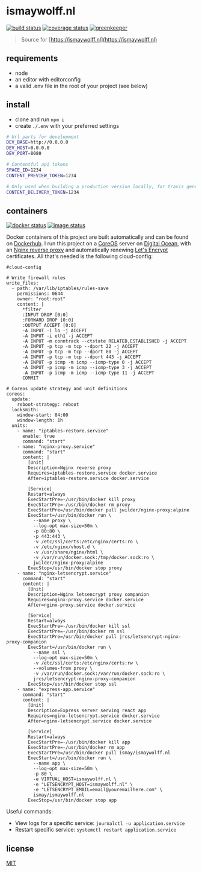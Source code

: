 # ismaywolff.nl


[![build status][build-badge]][build-url]
[![coverage status][coverage-badge]][coverage-url]
[![greenkeeper][greenkeeper-badge]][greenkeeper-url]

> Source for [https://ismaywolff.nl](https://ismaywolff.nl)

## requirements

* node
* an editor with editorconfig
* a valid .env file in the root of your project (see below)

## install

* clone and run `npm i`
* create `./.env` with your preferred settings

```bash
# Url parts for development
DEV_BASE=http://0.0.0.0
DEV_HOST=0.0.0.0
DEV_PORT=8080

# Contentful api tokens
SPACE_ID=1234
CONTENT_PREVIEW_TOKEN=1234

# Only used when building a production version locally, for travis generated containers this variable is set in .travis.yml
CONTENT_DELIVERY_TOKEN=1234
```

## containers

[![docker status][docker-badge]][docker-url]
[![image status][image-badge]][image-url]

Docker containers of this project are built automatically and can be found on [Dockerhub](https://hub.docker.com/r/ismay/ismaywolff.nl/). I run this project on a [CoreOS](https://coreos.com/) server on [Digital Ocean](https://www.digitalocean.com/), with an [Nginx reverse proxy](https://github.com/jwilder/nginx-proxy) and automatically renewing [Let's Encrypt](https://letsencrypt.org/) certificates. All that's needed is the following cloud-config:

```
#cloud-config

# Write firewall rules
write_files:
  - path: /var/lib/iptables/rules-save
    permissions: 0644
    owner: "root:root"
    content: |
      *filter
      :INPUT DROP [0:0]
      :FORWARD DROP [0:0]
      :OUTPUT ACCEPT [0:0]
      -A INPUT -i lo -j ACCEPT
      -A INPUT -i eth1 -j ACCEPT
      -A INPUT -m conntrack --ctstate RELATED,ESTABLISHED -j ACCEPT
      -A INPUT -p tcp -m tcp --dport 22 -j ACCEPT
      -A INPUT -p tcp -m tcp --dport 80 -j ACCEPT
      -A INPUT -p tcp -m tcp --dport 443 -j ACCEPT
      -A INPUT -p icmp -m icmp --icmp-type 0 -j ACCEPT
      -A INPUT -p icmp -m icmp --icmp-type 3 -j ACCEPT
      -A INPUT -p icmp -m icmp --icmp-type 11 -j ACCEPT
      COMMIT

# Coreos update strategy and unit definitions
coreos:
  update:
    reboot-strategy: reboot
  locksmith:
    window-start: 04:00
    window-length: 1h
  units:
    - name: "iptables-restore.service"
      enable: true
      command: "start"
    - name: "nginx-proxy.service"
      command: "start"
      content: |
        [Unit]
        Description=Nginx reverse proxy
        Requires=iptables-restore.service docker.service
        After=iptables-restore.service docker.service

        [Service]
        Restart=always
        ExecStartPre=-/usr/bin/docker kill proxy
        ExecStartPre=-/usr/bin/docker rm proxy
        ExecStartPre=/usr/bin/docker pull jwilder/nginx-proxy:alpine
        ExecStart=/usr/bin/docker run \
          --name proxy \
          --log-opt max-size=50m \
          -p 80:80 \
          -p 443:443 \
          -v /etc/ssl/certs:/etc/nginx/certs:ro \
          -v /etc/nginx/vhost.d \
          -v /usr/share/nginx/html \
          -v /var/run/docker.sock:/tmp/docker.sock:ro \
          jwilder/nginx-proxy:alpine
        ExecStop=/usr/bin/docker stop proxy
    - name: "nginx-letsencrypt.service"
      command: "start"
      content: |
        [Unit]
        Description=Nginx letsencrypt proxy companion
        Requires=nginx-proxy.service docker.service
        After=nginx-proxy.service docker.service

        [Service]
        Restart=always
        ExecStartPre=-/usr/bin/docker kill ssl
        ExecStartPre=-/usr/bin/docker rm ssl
        ExecStartPre=/usr/bin/docker pull jrcs/letsencrypt-nginx-proxy-companion
        ExecStart=/usr/bin/docker run \
          --name ssl \
          --log-opt max-size=50m \
          -v /etc/ssl/certs:/etc/nginx/certs:rw \
          --volumes-from proxy \
          -v /var/run/docker.sock:/var/run/docker.sock:ro \
          jrcs/letsencrypt-nginx-proxy-companion
        ExecStop=/usr/bin/docker stop ssl
    - name: "express-app.service"
      command: "start"
      content: |
        [Unit]
        Description=Express server serving react app
        Requires=nginx-letsencrypt.service docker.service
        After=nginx-letsencrypt.service docker.service

        [Service]
        Restart=always
        ExecStartPre=-/usr/bin/docker kill app
        ExecStartPre=-/usr/bin/docker rm app
        ExecStartPre=/usr/bin/docker pull ismay/ismaywolff.nl
        ExecStart=/usr/bin/docker run \
          --name app \
          --log-opt max-size=50m \
          -p 80 \
          -e VIRTUAL_HOST=ismaywolff.nl \
          -e "LETSENCRYPT_HOST=ismaywolff.nl" \
          -e "LETSENCRYPT_EMAIL=email@youremailhere.com" \
          ismay/ismaywolff.nl
        ExecStop=/usr/bin/docker stop app
```

Useful commands:

* View logs for a specific service: `journalctl -u application.service`
* Restart specific service: `systemctl restart application.service`

## license

[MIT](http://ismay.mit-license.org/)

[build-badge]: https://travis-ci.org/ismay/ismaywolff.nl.svg?branch=develop
[build-url]: https://travis-ci.org/ismay/ismaywolff.nl
[coverage-badge]: https://coveralls.io/repos/github/ismay/ismaywolff.nl/badge.svg?branch=develop
[coverage-url]: https://coveralls.io/github/ismay/ismaywolff.nl?branch=develop
[greenkeeper-badge]: https://badges.greenkeeper.io/ismay/ismaywolff.nl.svg
[greenkeeper-url]: https://greenkeeper.io/
[docker-badge]: https://images.microbadger.com/badges/version/ismay/ismaywolff.nl.svg
[docker-url]: https://hub.docker.com/r/ismay/ismaywolff.nl/
[image-badge]: https://images.microbadger.com/badges/image/ismay/ismaywolff.nl.svg
[image-url]: https://hub.docker.com/r/ismay/ismaywolff.nl/
